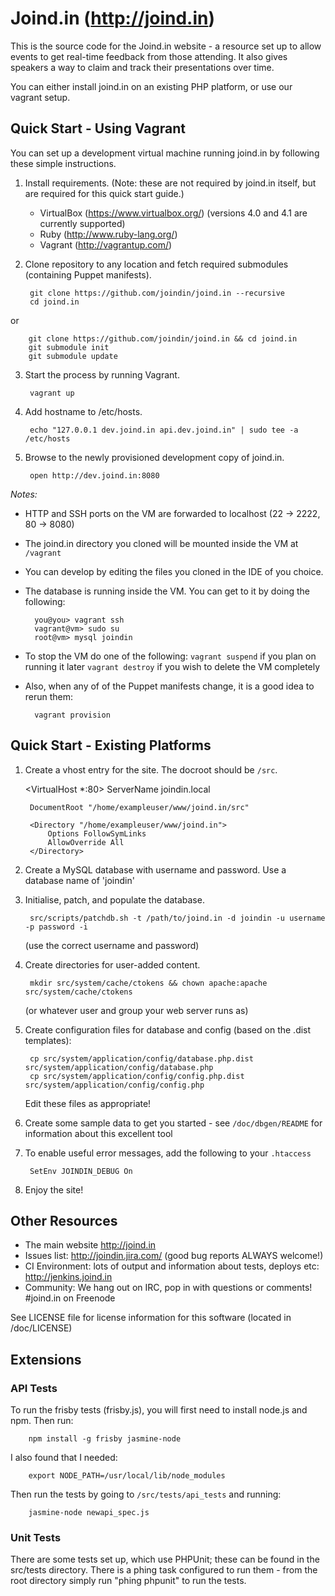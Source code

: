 # Joind.in (http://joind.in)

This is the source code for the Joind.in website - a resource set up to allow
events to get real-time feedback from those attending. It also gives speakers a 
way to claim and track their presentations over time.

You can either install joind.in on an existing PHP platform, or use our vagrant setup.

## Quick Start - Using Vagrant

You can set up a development virtual machine running joind.in by following these simple instructions.

1. Install requirements. (Note: these are not required by joind.in itself, but are required for this quick start guide.)
   - VirtualBox (https://www.virtualbox.org/) (versions 4.0 and 4.1 are currently supported)
   - Ruby (http://www.ruby-lang.org/)
   - Vagrant (http://vagrantup.com/)

2. Clone repository to any location and fetch required submodules (containing Puppet manifests).

        git clone https://github.com/joindin/joind.in --recursive
        cd joind.in

or 

        git clone https://github.com/joindin/joind.in && cd joind.in
        git submodule init
        git submodule update

3. Start the process by running Vagrant.

        vagrant up

4. Add hostname to /etc/hosts.

        echo "127.0.0.1 dev.joind.in api.dev.joind.in" | sudo tee -a /etc/hosts

5. Browse to the newly provisioned development copy of joind.in.

        open http://dev.joind.in:8080

*Notes:*

- HTTP and SSH ports on the VM are forwarded to localhost (22 -> 2222, 80 -> 8080)
- The joind.in directory you cloned will be mounted inside the VM at `/vagrant`
- You can develop by editing the files you cloned in the IDE of you choice.
- The database is running inside the VM. You can get to it by doing the following:

        you@you> vagrant ssh
        vagrant@vm> sudo su
        root@vm> mysql joindin

- To stop the VM do one of the following:
  `vagrant suspend` if you plan on running it later
  `vagrant destroy` if you wish to delete the VM completely

- Also, when any of of the Puppet manifests change, it is a good idea to rerun them:

        vagrant provision

## Quick Start - Existing Platforms

1. Create a vhost entry for the site. The docroot should be `/src`.

    <VirtualHost *:80>
        ServerName joindin.local

        DocumentRoot "/home/exampleuser/www/joind.in/src"

        <Directory "/home/exampleuser/www/joind.in">
            Options FollowSymLinks
            AllowOverride All
        </Directory>
    </VirtualHost>

2. Create a MySQL database with username and password.
   Use a database name of 'joindin'

3. Initialise, patch, and populate the database.

        src/scripts/patchdb.sh -t /path/to/joind.in -d joindin -u username -p password -i

   (use the correct username and password)

4. Create directories for user-added content.

        mkdir src/system/cache/ctokens && chown apache:apache src/system/cache/ctokens

   (or whatever user and group your web server runs as)

5. Create configuration files for database and config (based on the .dist templates):

        cp src/system/application/config/database.php.dist src/system/application/config/database.php
        cp src/system/application/config/config.php.dist   src/system/application/config/config.php

   Edit these files as appropriate!

6. Create some sample data to get you started - see `/doc/dbgen/README` for information about this excellent tool

7. To enable useful error messages, add the following to your `.htaccess`

        SetEnv JOINDIN_DEBUG On
        
8. Enjoy the site!

## Other Resources

* The main website http://joind.in
* Issues list: http://joindin.jira.com/ (good bug reports ALWAYS welcome!)
* CI Environment: lots of output and information about tests, deploys etc: http://jenkins.joind.in
* Community: We hang out on IRC, pop in with questions or comments! #joind.in on Freenode

See LICENSE file for license information for this software
(located in /doc/LICENSE)

## Extensions

### API Tests

To run the frisby tests (frisby.js), you will first need to install node.js and
npm.  Then run:

        npm install -g frisby jasmine-node

I also found that I needed:

        export NODE_PATH=/usr/local/lib/node_modules

Then run the tests by going to `/src/tests/api_tests` and running:

        jasmine-node newapi_spec.js

### Unit Tests

There are some tests set up, which use PHPUnit; these can be found in the
src/tests directory.  There is a phing task configured to run them - from the
root directory simply run "phing phpunit" to run the tests.

